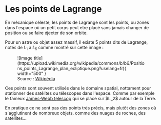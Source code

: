 # Les points de Lagrange

En mécanique céleste, les points de Lagrange sont les points, ou zones dans l'espace où un petit corps peut etre placé sans jamais changer de position ou se faire éjecter de son orbite.

Pour un astre ou objet assez massif, il existe 5 points dits de Lagrange, notés de $L_1$ a $L_5$ comme montré sur cette image :

<figure markdown>
  ![Image title](https://upload.wikimedia.org/wikipedia/commons/b/b6/Positions_points_Lagrange_plan_ecliptique.png?uselang=fr){ width="500" }
  <figcaption>Source : <a href="https://fr.wikipedia.org/wiki/Point_de_Lagrange#D%C3%A9finition">Wikipédia</a></figcaption>
</figure>

Ces points sont souvent utilisés dans le domaine spatial, nottament pour stationner des satélites ou télescopes dans l'espace. Comme par exemple le fameux [James-Webb telescop](https://fr.wikipedia.org/wiki/James-Webb_(t%C3%A9lescope_spatial)) qui se place sur $L_2$ autour de la Terre.

En pratique ce ne sont pas des points très précis, mais plutôt des zones où s'agglutinent de nombreux objets, comme des nuages de roches, des satellites...
